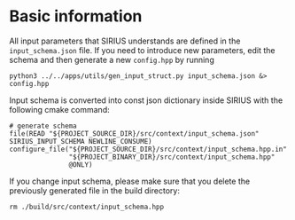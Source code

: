# Basic information
All input parameters that SIRIUS understands are defined in the `input_schema.json` file. If you need to introduce
new parameters, edit the schema and then generate a new `config.hpp` by running
```
python3 ../../apps/utils/gen_input_struct.py input_schema.json &> config.hpp
```

Input schema is converted into const json dictionary inside SIRIUS with the following cmake command:
```
# generate schema
file(READ "${PROJECT_SOURCE_DIR}/src/context/input_schema.json" SIRIUS_INPUT_SCHEMA NEWLINE_CONSUME)
configure_file("${PROJECT_SOURCE_DIR}/src/context/input_schema.hpp.in"
               "${PROJECT_BINARY_DIR}/src/context/input_schema.hpp"
               @ONLY)
```
If you change input schema, please make sure that you delete the previously generated file in the build directory:
```
rm ./build/src/context/input_schema.hpp
```
